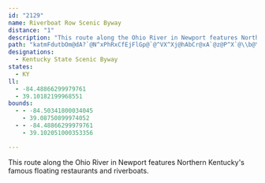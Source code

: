 ```yaml
---
id: "2129"
name: Riverboat Row Scenic Byway
distance: "1"
description: "This route along the Ohio River in Newport features Northern Kentucky's famous floating restaurants and riverboats."
path: "katmFdutbOm@dA?`@N^xPhRxCfEjFlGp@`@^VX^Xj@hAbCr@xA`@z@P^X`@\\b@\\^Zf@Td@Tj@\\r@^~@Xv@Vp@Tf@Rf@dEzJp@|@hAl@x@PnBLlGJl@Ph@`@zBdAfBfArBRrBD"
designations:
  - Kentucky State Scenic Byway
states:
  - KY
ll:
  - -84.48866299979761
  - 39.10182199968551
bounds:
  - - -84.50341800034045
    - 39.08750899974052
  - - -84.48866299979761
    - 39.102051000353356

---
```


This route along the Ohio River in Newport features Northern Kentucky's famous floating restaurants and riverboats.
